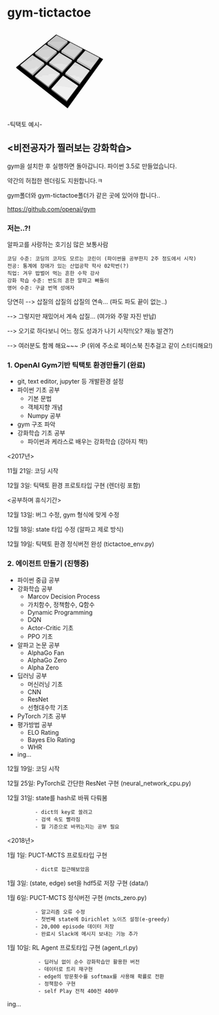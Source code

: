# gym-tictactoe
![tictactoe](./img/Tic_Tac_Toe.gif)
----------------------------
-틱택토 예시-

## <비전공자가 찔러보는 강화학습>
gym을 설치한 후 실행하면 돌아갑니다. 파이썬 3.5로 만들었습니다.

약간의 허접한 렌더링도 지원합니다.ㅋ

gym폴더와 gym-tictactoe폴더가 같은 곳에 있어야 합니다..

https://github.com/openai/gym


### 저는..?!

알파고를 사랑하는 호기심 많은 보통사람 

    코딩 수준: 코딩의 코자도 모르는 코린이 (파이썬을 공부한지 2주 정도에서 시작)
    전공: 통계에 장애가 있는 산업공학 학사 02학번(?)
    직업: 겨우 밥벌어 먹는 흔한 수학 강사
    강화 학습 수준: 반도의 흔한 알파고 빠돌이
    영어 수준: 구글 번역 성애자

당연히 --> 삽질의 삽질의 삽질의 연속... (파도 파도 끝이 없는..)

--> 그렇지만 재밌어서 계속 삽질... (여가와 주말 자진 반납)

--> 오기로 하다보니 어느 정도 성과가 나기 시작!!(오? 재능 발견?)

--> 여러분도 함께 해요~~~ :P (위에 주소로 페이스북 친추걸고 같이 스터디해요!)

### 1. OpenAI Gym기반 틱택토 환경만들기 (완료)
- git, text editor, jupyter 등 개발환경 설정
- 파이썬 기초 공부
    - 기본 문법
    - 객체지향 개념
    - Numpy 공부
- gym 구조 파악
- 강화학습 기초 공부
    - 파이썬과 케라스로 배우는 강화학습 (강아지 책!)

<2017년>

11월 21일: 코딩 시작

12월 3일: 틱택토 환경 프로토타입 구현 (렌더링 포함)

<공부하며 휴식기간> 

12월 13일: 버그 수정, gym 형식에 맞게 수정

12월 18일: state 타입 수정 (알파고 제로 방식)

12월 19일: 틱택토 환경 정식버전 완성 (tictactoe_env.py)

### 2. 에이전트 만들기 (진행중)
- 파이썬 중급 공부
- 강화학습 공부
    - Marcov Decision Process
    - 가치함수, 정책함수, Q함수
    - Dynamic Programming
    - DQN
    - Actor-Critic 기초
    - PPO 기초
- 알파고 논문 공부
    - AlphaGo Fan
    - AlphaGo Zero
    - Alpha Zero
- 딥러닝 공부
    - 머신러닝 기초
    - CNN
    - ResNet
    - 선형대수학 기초
- PyTorch 기초 공부
- 평가방법 공부
    - ELO Rating
    - Bayes Elo Rating
    - WHR
- ing...

12월 19일: 코딩 시작

12월 25일: PyTorch로 간단한 ResNet 구현 (neural_network_cpu.py)

12월 31일: state를 hash로 바꿔 다뤄봄

             - dict의 key로 쓸려고
             - 검색 속도 빨라짐
             - 뭘 기준으로 바뀌는지는 공부 필요

<2018년>

1월 1일: PUCT-MCTS 프로토타입 구현
           
             - dict로 접근해보았음

1월 3일: (state, edge) set을 hdf5로 저장 구현 (data/)

1월 6일: PUCT-MCTS 정식버전 구현 (mcts_zero.py)

             - 알고리즘 오류 수정
             - 첫번째 state에 Dirichlet 노이즈 설정(e-greedy) 
             - 20,000 episode 데이터 저장
             - 완료시 Slack에 메시지 보내는 기능 추가

1월 10일: RL Agent 프로토타입 구현 (agent_rl.py)

              - 딥러닝 없이 순수 강화학습만 활용한 버전
              - 데이터로 트리 재구현 
              - edge의 방문횟수를 softmax를 사용해 확률로 전환
              - 정책함수 구현
              - self Play 전적 400전 400무

ing...



